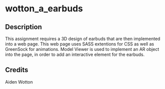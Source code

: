 # wotton_a_earbuds

## Description
This assignment requires a 3D design of earbuds that are then implemented into a web page. This web page uses SASS extentions for CSS as well as GreenSock for animations. Model Viewer is used to implement an AR object into the page, in order to add an interactive element for the earbuds. 

## Credits
Aiden Wotton

